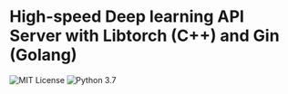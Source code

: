 # High-speed Deep learning API Server with Libtorch (C++) and Gin (Golang)

![MIT License](https://img.shields.io/github/license/shunk031/libtorch-gin-api-server.svg)
![Python 3.7](https://img.shields.io/badge/python-3.7-brightgreen.svg)
